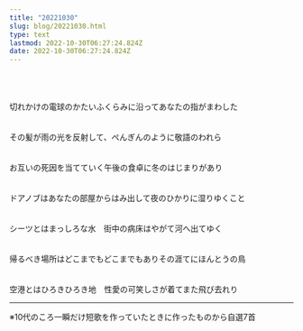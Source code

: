 ```yaml
---
title: "20221030"
slug: blog/20221030.html
type: text
lastmod: 2022-10-30T06:27:24.824Z
date: 2022-10-30T06:27:24.824Z
---
```


\
\
\
切れかけの電球のかたいふくらみに沿ってあなたの指がまわした
\
\
\
その髪が雨の光を反射して、ぺんぎんのように敬語のわれら
\
\
\
お互いの死因を当てていく午後の食卓に冬のはじまりがあり
\
\
\
ドアノブはあなたの部屋からはみ出して夜のひかりに湿りゆくこと
\
\
\
シーツとはまっしろな水　街中の病床はやがて河へ出てゆく
\
\
\
帰るべき場所はどこまでもどこまでもありその涯てにほんとうの鳥
\
\
\
空港とはひろきひろき地　性愛の可笑しさが着てまた飛び去れり

---

※10代のころ一瞬だけ短歌を作っていたときに作ったものから自選7首
